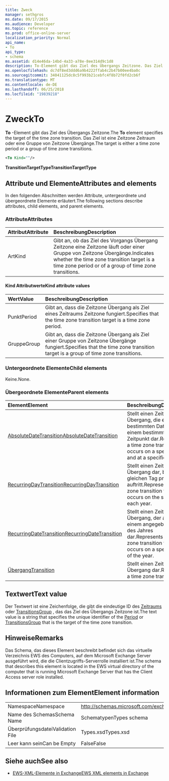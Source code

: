 ```yaml
---
title: Zweck
manager: sethgros
ms.date: 09/17/2015
ms.audience: Developer
ms.topic: reference
ms.prod: office-online-server
localization_priority: Normal
api_name:
- To
api_type:
- schema
ms.assetid: d14e46da-14bd-4a33-a78e-8ee314d9c1d8
description: To-Element gibt das Ziel des Übergangs Zeitzone. Das Ziel ist eine Zeitzone Zeitraum oder eine Gruppe von Zeitzone Übergänge.
ms.openlocfilehash: dc7df8ed3ddd6a9b4222ffab4c2b47b00ee4ba0c
ms.sourcegitcommit: 34041125dc8c5f993b21cebfc4f8b72f0fd2cb6f
ms.translationtype: MT
ms.contentlocale: de-DE
ms.lasthandoff: 06/25/2018
ms.locfileid: "19839218"
---
```

# <a name="to"></a><span data-ttu-id="3cd76-104">Zweck</span><span class="sxs-lookup"><span data-stu-id="3cd76-104">To</span></span>

<span data-ttu-id="3cd76-105">**To** -Element gibt das Ziel des Übergangs Zeitzone.</span><span class="sxs-lookup"><span data-stu-id="3cd76-105">The **To** element specifies the target of the time zone transition.</span></span> <span data-ttu-id="3cd76-106">Das Ziel ist eine Zeitzone Zeitraum oder eine Gruppe von Zeitzone Übergänge.</span><span class="sxs-lookup"><span data-stu-id="3cd76-106">The target is either a time zone period or a group of time zone transitions.</span></span> 
  
```xml
<To Kind=""/>
```

 <span data-ttu-id="3cd76-107">**TransitionTargetType**</span><span class="sxs-lookup"><span data-stu-id="3cd76-107">**TransitionTargetType**</span></span>
## <a name="attributes-and-elements"></a><span data-ttu-id="3cd76-108">Attribute und Elemente</span><span class="sxs-lookup"><span data-stu-id="3cd76-108">Attributes and elements</span></span>

<span data-ttu-id="3cd76-109">In den folgenden Abschnitten werden Attribute, untergeordnete und übergeordnete Elemente erläutert.</span><span class="sxs-lookup"><span data-stu-id="3cd76-109">The following sections describe attributes, child elements, and parent elements.</span></span>
  
### <a name="attributes"></a><span data-ttu-id="3cd76-110">Attribute</span><span class="sxs-lookup"><span data-stu-id="3cd76-110">Attributes</span></span>

|<span data-ttu-id="3cd76-111">**Attribut**</span><span class="sxs-lookup"><span data-stu-id="3cd76-111">**Attribute**</span></span>|<span data-ttu-id="3cd76-112">**Beschreibung**</span><span class="sxs-lookup"><span data-stu-id="3cd76-112">**Description**</span></span>|
|:-----|:-----|
|<span data-ttu-id="3cd76-113">Art</span><span class="sxs-lookup"><span data-stu-id="3cd76-113">Kind</span></span>  <br/> |<span data-ttu-id="3cd76-114">Gibt an, ob das Ziel des Vorgangs Übergang Zeitzone eine Zeitzone läuft oder einer Gruppe von Zeitzone Übergänge.</span><span class="sxs-lookup"><span data-stu-id="3cd76-114">Indicates whether the time zone transition target is a time zone period or of a group of time zone transitions.</span></span>  <br/> |
   
#### <a name="kind-attribute-values"></a><span data-ttu-id="3cd76-115">Kind Attributwerte</span><span class="sxs-lookup"><span data-stu-id="3cd76-115">Kind attribute values</span></span>

|<span data-ttu-id="3cd76-116">**Wert**</span><span class="sxs-lookup"><span data-stu-id="3cd76-116">**Value**</span></span>|<span data-ttu-id="3cd76-117">**Beschreibung**</span><span class="sxs-lookup"><span data-stu-id="3cd76-117">**Description**</span></span>|
|:-----|:-----|
|<span data-ttu-id="3cd76-118">Punkt</span><span class="sxs-lookup"><span data-stu-id="3cd76-118">Period</span></span>  <br/> |<span data-ttu-id="3cd76-119">Gibt an, dass die Zeitzone Übergang als Ziel eines Zeitraums Zeitzone fungiert.</span><span class="sxs-lookup"><span data-stu-id="3cd76-119">Specifies that the time zone transition target is a time zone period.</span></span>  <br/> |
|<span data-ttu-id="3cd76-120">Gruppe</span><span class="sxs-lookup"><span data-stu-id="3cd76-120">Group</span></span>  <br/> |<span data-ttu-id="3cd76-121">Gibt an, dass die Zeitzone Übergang als Ziel einer Gruppe von Zeitzone Übergänge fungiert.</span><span class="sxs-lookup"><span data-stu-id="3cd76-121">Specifies that the time zone transition target is a group of time zone transitions.</span></span>  <br/> |
   
### <a name="child-elements"></a><span data-ttu-id="3cd76-122">Untergeordnete Elemente</span><span class="sxs-lookup"><span data-stu-id="3cd76-122">Child elements</span></span>

<span data-ttu-id="3cd76-123">Keine.</span><span class="sxs-lookup"><span data-stu-id="3cd76-123">None.</span></span>
  
### <a name="parent-elements"></a><span data-ttu-id="3cd76-124">Übergeordnete Elemente</span><span class="sxs-lookup"><span data-stu-id="3cd76-124">Parent elements</span></span>

|<span data-ttu-id="3cd76-125">**Element**</span><span class="sxs-lookup"><span data-stu-id="3cd76-125">**Element**</span></span>|<span data-ttu-id="3cd76-126">**Beschreibung**</span><span class="sxs-lookup"><span data-stu-id="3cd76-126">**Description**</span></span>|
|:-----|:-----|
|[<span data-ttu-id="3cd76-127">AbsoluteDateTransition</span><span class="sxs-lookup"><span data-stu-id="3cd76-127">AbsoluteDateTransition</span></span>](absolutedatetransition.md) <br/> |<span data-ttu-id="3cd76-128">Stellt einen Zeitzone Übergang, die einem bestimmten Datum und zu einem bestimmten Zeitpunkt dar.</span><span class="sxs-lookup"><span data-stu-id="3cd76-128">Represents a time zone transition that occurs on a specific date and at a specific time.</span></span>  <br/> |
|[<span data-ttu-id="3cd76-129">RecurringDayTransition</span><span class="sxs-lookup"><span data-stu-id="3cd76-129">RecurringDayTransition</span></span>](recurringdaytransition.md) <br/> |<span data-ttu-id="3cd76-130">Stellt einen Zeitzone Übergang dar, bei dem gleichen Tag pro Jahr auftritt.</span><span class="sxs-lookup"><span data-stu-id="3cd76-130">Represents a time zone transition that occurs on the same day each year.</span></span>  <br/> |
|[<span data-ttu-id="3cd76-131">RecurringDateTransition</span><span class="sxs-lookup"><span data-stu-id="3cd76-131">RecurringDateTransition</span></span>](recurringdatetransition.md) <br/> |<span data-ttu-id="3cd76-132">Stellt einen Zeitzone Übergang, der auftritt, an einem angegebenen Tag des Jahres dar.</span><span class="sxs-lookup"><span data-stu-id="3cd76-132">Represents a time zone transition that occurs on a specified day of the year.</span></span>  <br/> |
|[<span data-ttu-id="3cd76-133">Übergang</span><span class="sxs-lookup"><span data-stu-id="3cd76-133">Transition</span></span>](transition.md) <br/> |<span data-ttu-id="3cd76-134">Stellt einen Zeitzone Übergang dar.</span><span class="sxs-lookup"><span data-stu-id="3cd76-134">Represents a time zone transition.</span></span>  <br/> |
   
## <a name="text-value"></a><span data-ttu-id="3cd76-135">Textwert</span><span class="sxs-lookup"><span data-stu-id="3cd76-135">Text value</span></span>

<span data-ttu-id="3cd76-136">Der Textwert ist eine Zeichenfolge, die gibt die eindeutige ID des [Zeitraums](period.md) oder [TransitionsGroup](transitionsgroup.md) , das das Ziel des Übergangs Zeitzone ist.</span><span class="sxs-lookup"><span data-stu-id="3cd76-136">The text value is a string that specifies the unique identifier of the [Period](period.md) or [TransitionsGroup](transitionsgroup.md) that is the target of the time zone transition.</span></span> 
  
## <a name="remarks"></a><span data-ttu-id="3cd76-137">Hinweise</span><span class="sxs-lookup"><span data-stu-id="3cd76-137">Remarks</span></span>

<span data-ttu-id="3cd76-138">Das Schema, das dieses Element beschreibt befindet sich das virtuelle Verzeichnis EWS des Computers, auf dem Microsoft Exchange Server ausgeführt wird, die die Clientzugriffs-Serverrolle installiert ist.</span><span class="sxs-lookup"><span data-stu-id="3cd76-138">The schema that describes this element is located in the EWS virtual directory of the computer that is running Microsoft Exchange Server that has the Client Access server role installed.</span></span>
  
## <a name="element-information"></a><span data-ttu-id="3cd76-139">Informationen zum Element</span><span class="sxs-lookup"><span data-stu-id="3cd76-139">Element information</span></span>

|||
|:-----|:-----|
|<span data-ttu-id="3cd76-140">Namespace</span><span class="sxs-lookup"><span data-stu-id="3cd76-140">Namespace</span></span>  <br/> |http://schemas.microsoft.com/exchange/services/2006/types  <br/> |
|<span data-ttu-id="3cd76-141">Name des Schemas</span><span class="sxs-lookup"><span data-stu-id="3cd76-141">Schema Name</span></span>  <br/> |<span data-ttu-id="3cd76-142">Schematypen</span><span class="sxs-lookup"><span data-stu-id="3cd76-142">Types schema</span></span>  <br/> |
|<span data-ttu-id="3cd76-143">Überprüfungsdatei</span><span class="sxs-lookup"><span data-stu-id="3cd76-143">Validation File</span></span>  <br/> |<span data-ttu-id="3cd76-144">Types.xsd</span><span class="sxs-lookup"><span data-stu-id="3cd76-144">Types.xsd</span></span>  <br/> |
|<span data-ttu-id="3cd76-145">Leer kann sein</span><span class="sxs-lookup"><span data-stu-id="3cd76-145">Can be Empty</span></span>  <br/> |<span data-ttu-id="3cd76-146">False</span><span class="sxs-lookup"><span data-stu-id="3cd76-146">False</span></span>  <br/> |
   
## <a name="see-also"></a><span data-ttu-id="3cd76-147">Siehe auch</span><span class="sxs-lookup"><span data-stu-id="3cd76-147">See also</span></span>



- [<span data-ttu-id="3cd76-148">EWS-XML-Elemente in Exchange</span><span class="sxs-lookup"><span data-stu-id="3cd76-148">EWS XML elements in Exchange</span></span>](ews-xml-elements-in-exchange.md)


